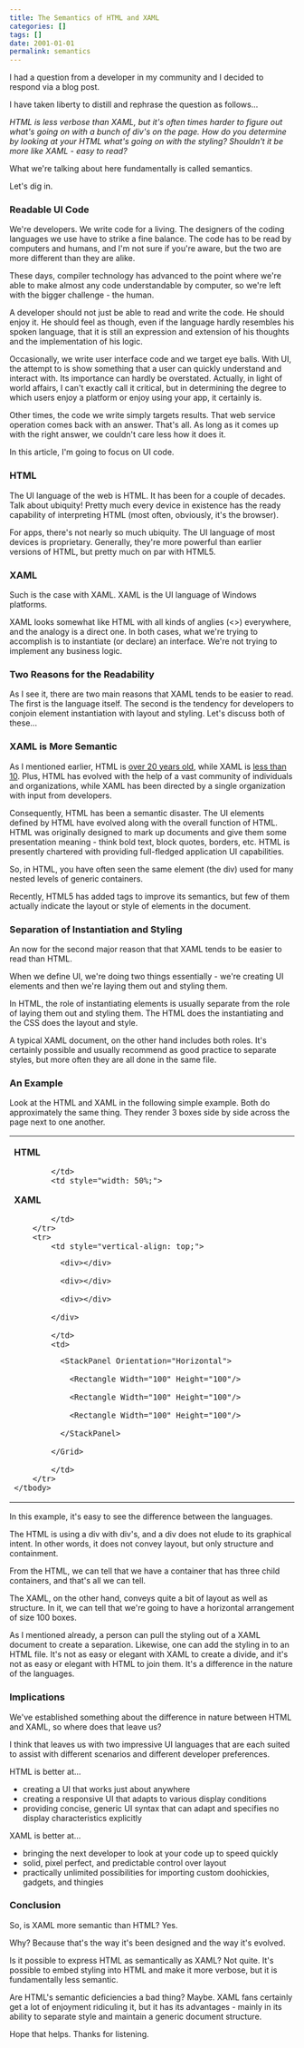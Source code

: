 ```yaml
---
title: The Semantics of HTML and XAML
categories: []
tags: []
date: 2001-01-01
permalink: semantics
---
```


I had a question from a developer in my community and I decided to respond via a blog post.

I have taken liberty to distill and rephrase the question as follows...

_HTML is less verbose than XAML, but it's often times harder to figure out what's going on with a bunch of div's on the page. How do you determine by looking at your HTML what's going on with the styling? Shouldn't it be more like XAML - easy to read?_

What we're talking about here fundamentally is called semantics.

Let's dig in.

### Readable UI Code

We're developers. We write code for a living. The designers of the coding languages we use have to strike a fine balance. The code has to be read by computers and humans, and I'm not sure if you're aware, but the two are more different than they are alike.

These days, compiler technology has advanced to the point where we're able to make almost any code understandable by computer, so we're left with the bigger challenge - the human.

A developer should not just be able to read and write the code. He should enjoy it. He should feel as though, even if the language hardly resembles his spoken language, that it is still an expression and extension of his thoughts and the implementation of his logic.

Occasionally, we write user interface code and we target eye balls. With UI, the attempt to is show something that a user can quickly understand and interact with. Its importance can hardly be overstated. Actually, in light of world affairs, I can't exactly call it critical, but in determining the degree to which users enjoy a platform or enjoy using your app, it certainly is.

Other times, the code we write simply targets results. That web service operation comes back with an answer. That's all. As long as it comes up with the right answer, we couldn't care less how it does it.

In this article, I'm going to focus on UI code.

### HTML

The UI language of the web is HTML. It has been for a couple of decades. Talk about ubiquity! Pretty much every device in existence has the ready capability of interpreting HTML (most often, obviously, it's the browser).

For apps, there's not nearly so much ubiquity. The UI language of most devices is proprietary. Generally, they're more powerful than earlier versions of HTML, but pretty much on par with HTML5.

### XAML

Such is the case with XAML. XAML is the UI language of Windows platforms.

XAML looks somewhat like HTML with all kinds of anglies (<>) everywhere, and the analogy is a direct one. In both cases, what we're trying to accomplish is to instantiate (or declare) an interface. We're not trying to implement any business logic.

### Two Reasons for the Readability

As I see it, there are two main reasons that XAML tends to be easier to read. The first is the language itself. The second is the tendency for developers to conjoin element instantiation with layout and styling. Let's discuss both of these...

### XAML is More Semantic

As I mentioned earlier, HTML is [over 20 years old](http://en.wikipedia.org/wiki/HTML), while XAML is [less than 10](http://en.wikipedia.org/wiki/Windows_Presentation_Foundation). Plus, HTML has evolved with the help of a vast community of individuals and organizations, while XAML has been directed by a single organization with input from developers.

Consequently, HTML has been a semantic disaster. The UI elements defined by HTML have evolved along with the overall function of HTML. HTML was originally designed to mark up documents and give them some presentation meaning - think bold text, block quotes, borders, etc. HTML is presently chartered with providing full-fledged application UI capabilities.

So, in HTML, you have often seen the same element (the div) used for many nested levels of generic containers.

Recently, HTML5 has added tags to improve its semantics, but few of them actually indicate the layout or style of elements in the document.

### Separation of Instantiation and Styling

An now for the second major reason that that XAML tends to be easier to read than HTML.

When we define UI, we're doing two things essentially - we're creating UI elements and then we're laying them out and styling them.

In HTML, the role of instantiating elements is usually separate from the role of laying them out and styling them. The HTML does the instantiating and the CSS does the layout and style.

A typical XAML document, on the other hand includes both roles. It's certainly possible and usually recommend as good practice to separate styles, but more often they are all done in the same file.

### An Example

Look at the HTML and XAML in the following simple example. Both do approximately the same thing. They render 3 boxes side by side across the page next to one another. 

<div>
<table border="0" cellpadding="0" cellspacing="0">
	<tbody>
		<tr>
			<td style="width: 50%;">

**HTML**

			</td>
			<td style="width: 50%;">

**XAML**

			</td>
		</tr>
		<tr>
			<td style="vertical-align: top;">

<div>

			  <div></div>

			  <div></div>

			  <div></div>

			</div>

			</td>
			<td>

<Grid>

			  <StackPanel Orientation="Horizontal">

			    <Rectangle Width="100" Height="100"/>

			    <Rectangle Width="100" Height="100"/>

			    <Rectangle Width="100" Height="100"/>

			  </StackPanel>

			</Grid>

			</td>
		</tr>
	</tbody>
</table>
</div>

In this example, it's easy to see the difference between the languages.

The HTML is using a div with div's, and a div does not elude to its graphical intent. In other words, it does not convey layout, but only structure and containment.

From the HTML, we can tell that we have a container that has three child containers, and that's all we can tell.

The XAML, on the other hand, conveys quite a bit of layout as well as structure. In it, we can tell that we're going to have a horizontal arrangement of size 100 boxes.

As I mentioned already, a person can pull the styling out of a XAML document to create a separation. Likewise, one can add the styling in to an HTML file. It's not as easy or elegant with XAML to create a divide, and it's not as easy or elegant with HTML to join them. It's a difference in the nature of the languages.

### Implications

We've established something about the difference in nature between HTML and XAML, so where does that leave us?

I think that leaves us with two impressive UI languages that are each suited to assist with different scenarios and different developer preferences.

HTML is better at...

*   creating a UI that works just about anywhere
*   creating a responsive UI that adapts to various display conditions
*   providing concise, generic UI syntax that can adapt and specifies no display characteristics explicitly

XAML is better at...

*   bringing the next developer to look at your code up to speed quickly
*   solid, pixel perfect, and predictable control over layout
*   practically unlimited possibilities for importing custom doohickies, gadgets, and thingies

### Conclusion

So, is XAML more semantic than HTML? Yes.

Why? Because that's the way it's been designed and the way it's evolved.

Is it possible to express HTML as semantically as XAML? Not quite. It's possible to embed styling into HTML and make it more verbose, but it is fundamentally less semantic.

Are HTML's semantic deficiencies a bad thing? Maybe. XAML fans certainly get a lot of enjoyment ridiculing it, but it has its advantages - mainly in its ability to separate style and maintain a generic document structure.

Hope that helps. Thanks for listening.
